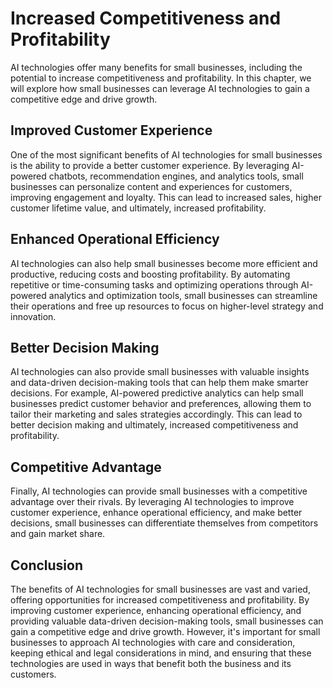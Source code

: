 Increased Competitiveness and Profitability
========================================================================================

AI technologies offer many benefits for small businesses, including the potential to increase competitiveness and profitability. In this chapter, we will explore how small businesses can leverage AI technologies to gain a competitive edge and drive growth.

Improved Customer Experience
----------------------------

One of the most significant benefits of AI technologies for small businesses is the ability to provide a better customer experience. By leveraging AI-powered chatbots, recommendation engines, and analytics tools, small businesses can personalize content and experiences for customers, improving engagement and loyalty. This can lead to increased sales, higher customer lifetime value, and ultimately, increased profitability.

Enhanced Operational Efficiency
-------------------------------

AI technologies can also help small businesses become more efficient and productive, reducing costs and boosting profitability. By automating repetitive or time-consuming tasks and optimizing operations through AI-powered analytics and optimization tools, small businesses can streamline their operations and free up resources to focus on higher-level strategy and innovation.

Better Decision Making
----------------------

AI technologies can also provide small businesses with valuable insights and data-driven decision-making tools that can help them make smarter decisions. For example, AI-powered predictive analytics can help small businesses predict customer behavior and preferences, allowing them to tailor their marketing and sales strategies accordingly. This can lead to better decision making and ultimately, increased competitiveness and profitability.

Competitive Advantage
---------------------

Finally, AI technologies can provide small businesses with a competitive advantage over their rivals. By leveraging AI technologies to improve customer experience, enhance operational efficiency, and make better decisions, small businesses can differentiate themselves from competitors and gain market share.

Conclusion
----------

The benefits of AI technologies for small businesses are vast and varied, offering opportunities for increased competitiveness and profitability. By improving customer experience, enhancing operational efficiency, and providing valuable data-driven decision-making tools, small businesses can gain a competitive edge and drive growth. However, it's important for small businesses to approach AI technologies with care and consideration, keeping ethical and legal considerations in mind, and ensuring that these technologies are used in ways that benefit both the business and its customers.
